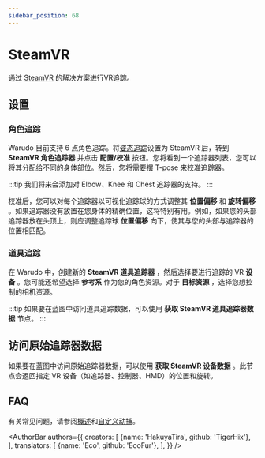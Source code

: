 ```yaml
---
sidebar_position: 68
---
```





# SteamVR

通过 [SteamVR](https://store.steampowered.com/app/250820/SteamVR/) 的解决方案进行VR追踪。

## 设置

### 角色追踪

Warudo 目前支持 6 点角色追踪。将[姿态追踪](body-tracking)设置为 SteamVR 后，转到 **SteamVR 角色追踪器** 并点击 **配置/校准** 按钮。您将看到一个追踪器列表，您可以将其分配给不同的身体部位。然后，您将需要摆 T-pose 来校准追踪器。

:::tip
我们将来会添加对 Elbow、Knee 和 Chest 追踪器的支持。
:::

校准后，您可以对每个追踪器以可视化追踪球的方式调整其 **位置偏移** 和 **旋转偏移** 。如果追踪器没有放置在您身体的精确位置，这将特别有用。例如，如果您的头部追踪器放在头顶上，则应调整追踪球 **位置偏移** 向下，使其与您的头部与追踪器的位置相匹配。

### 道具追踪

在 Warudo 中，创建新的 **SteamVR 道具追踪器** ，然后选择要进行追踪的 VR **设备** 。您可能还希望选择 **参考系** 作为您的角色资源。对于 **目标资源** ，选择您想控制的相机资源。

:::tip
如果要在蓝图中访问道具追踪数据，可以使用 **获取 SteamVR 道具追踪器数据** 节点。
:::

## 访问原始追踪器数据

如果要在蓝图中访问原始追踪器数据，可以使用 **获取 SteamVR 设备数据** 。此节点会返回指定 VR 设备（如追踪器、控制器、HMD）的位置和旋转。

## FAQ

有关常见问题，请参阅[概述](overview#FAQ)和[自定义动捕](body-tracking#FAQ)。

<AuthorBar authors={{
creators: [
{name: 'HakuyaTira', github: 'TigerHix'},
],
translators: [
{name: 'Eco', github: 'EcoFur'},
],
}} />
